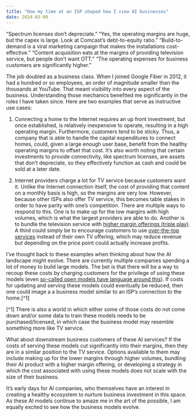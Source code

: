 ```yaml
---
title: "How my time at an ISP shaped how I view AI businesses"
date: 2024-03-09
---
```


“Spectrum licenses don’t depreciate.” “Yes, the operating margins are
 huge, but the capex is large. Look at Comcast’s debt-to-equity ratio.”
 “Build-to-demand is a viral marketing campaign that makes the
 installations cost-effective.” “Content acquisition eats at the margins
 of providing television service, but people don’t want OTT.” “The operating
 expenses for business customers are significantly higher.”

The job doubled as a business class. When I joined Google Fiber in 2012, it had
 a hundred or so employees, an order of magnitude smaller than the thousands at
 YouTube. That meant visibility into every aspect of the business. Understanding
 those mechanics benefited me significantly in the roles I have taken since.
 Here are two examples that serve as instructive use cases:

1. Connecting a home to the Internet requires an up front investment, but once
 established, is relatively inexpensive to operate, resulting in a high
 operating margin. Furthermore, customers tend to be sticky. Thus, a company
 that is able to handle the capital expenditures to connect homes, could, given
 a large enough user base, benefit from the healthy operating margins to offset
 that cost. It’s also worth noting that certain investments to provide
 connectivity, like spectrum licenses, are assets that don’t depreciate, so
 they effectively function as cash and could be sold at a later date.

2. Internet providers charge a lot for TV service because customers want it.
 Unlike the Internet connection itself, the cost of providing that content on a
 monthly basis is high, so the margins are very low. However, because other
 ISPs also offer TV service, this becomes table stakes in order to have parity
 with one’s competition. There are multiple ways to respond to this. One is to
 make up for the low margins with high volumes, which is what the largest
 providers are able to do. Another is to bundle the television service with
 [higher margin offerings (triple play)](https://en.wikipedia.org/wiki/Triple_play_(telecommunications)).
 A third could simply be to encourage
 customers to use
 [over-the-top services](https://en.wikipedia.org/wiki/Over-the-top_media_service)
 instead of their own TV offering,
 which may reduce revenue but depending on the price point could actually
 increase profits.

I’ve thought back to these examples when thinking about how the AI landscape
 might evolve. There are currently multiple companies spending a lot of money
 to build large models. The bet is that there will be a way to recoup these
 costs by charging customers for the privilege of using these models (even
 [so-called open models have language around this](https://opensourceconnections.com/blog/2023/07/19/is-llama-2-open-source-no-and-perhaps-we-need-a-new-definition-of-open/)).
 If costs for updating and serving these models could eventually be reduced,
then one could image a a business model similar to an ISP’s connection to
 the home.[^1]

[^1] There is also a world in which either some of those costs do not come down and/or some data to train these models needs to be purchased/licensed, in which case the business model may resemble something more like TV service.

What about downstream business customers of these AI services? If the costs of serving these models cut significantly into their margins, then they are in a similar position to the TV service. Options available to them may  include making up for the lower margins through higher volumes, bundling their AI product with a higher margin offering, or developing a strategy in which the cost associated with using these models does not scale with the size of their business.

It’s early days for AI companies, who themselves have an interest in creating a healthy ecosystem to nurture business investment in this space. As these AI models continue to amaze me in the art of the possible, I am equally excited to see how the business models evolve.

